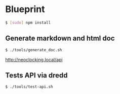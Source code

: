 # Blueprint
 ```bash
 $ [sudo] npm install
 ```

## Generate markdown and html doc

 ```bash
 $ ./tools/generate_doc.sh
 ```
http://neoclocking.local/api

## Tests API via dredd

 ```bash
 $ ./tools/test-api.sh
 ```
